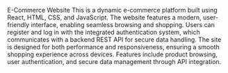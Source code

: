 E-Commerce Website
This is a dynamic e-commerce platform built using React, HTML, CSS, and JavaScript. 
The website features a modern, user-friendly interface, enabling seamless browsing and shopping.
Users can register and log in with the integrated authentication system, which communicates with a backend REST API for secure data handling.
The site is designed for both performance and responsiveness, ensuring a smooth shopping experience across devices. 
Features include product browsing, user authentication, and secure data management through API integration.

